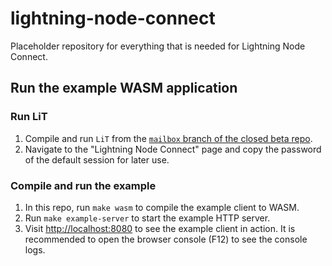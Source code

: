 # lightning-node-connect

Placeholder repository for everything that is needed for Lightning Node Connect.

## Run the example WASM application

### Run LiT

1. Compile and run `LiT` from the [`mailbox` branch of the closed beta
   repo](https://gitlab.com/lightning-labs/lightning-terminal).
2. Navigate to the "Lightning Node Connect" page and copy the password of the
   default session for later use.

### Compile and run the example

1. In this repo, run `make wasm` to compile the example client to WASM.
2. Run `make example-server` to start the example HTTP server.
3. Visit [http://localhost:8080](http://localhost:8080) to see the example
   client in action. It is recommended to open the browser console (F12) to see
   the console logs.
